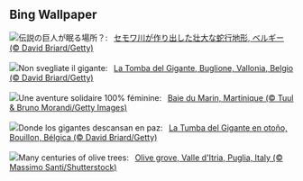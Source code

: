 ## Bing Wallpaper
![](https://www.bing.com/th?id=OHR.SemoisRiver_JA-JP6578585711_UHD.jpg&w=1000)伝説の巨人が眠る場所？:&nbsp;&ensp;[セモワ川が作り出した壮大な蛇行地形, ベルギー (© David Briard/Getty)](https://www.bing.com/th?id=OHR.SemoisRiver_JA-JP6578585711_UHD.jpg)
<br><br/>
![](https://www.bing.com/th?id=OHR.SemoisRiver_IT-IT8667394728_UHD.jpg&w=1000)Non svegliate il gigante:&nbsp;&ensp;[La Tomba del Gigante, Buglione, Vallonia, Belgio (© David Briard/Getty)](https://www.bing.com/th?id=OHR.SemoisRiver_IT-IT8667394728_UHD.jpg)
<br><br/>
![](https://www.bing.com/th?id=OHR.RaidAlyzees_FR-FR4119370811_UHD.jpg&w=1000)Une aventure solidaire 100% féminine:&nbsp;&ensp;[Baie du Marin, Martinique (© Tuul & Bruno Morandi/Getty Images)](https://www.bing.com/th?id=OHR.RaidAlyzees_FR-FR4119370811_UHD.jpg)
<br><br/>
![](https://www.bing.com/th?id=OHR.SemoisRiver_ES-ES3444393596_UHD.jpg&w=1000)Donde los gigantes descansan en paz:&nbsp;&ensp;[La Tumba del Gigante en otoño, Bouillon, Bélgica (© David Briard/Getty)](https://www.bing.com/th?id=OHR.SemoisRiver_ES-ES3444393596_UHD.jpg)
<br><br/>
![](https://www.bing.com/th?id=OHR.TrulliGrove_EN-GB1770402436_UHD.jpg&w=1000)Many centuries of olive trees:&nbsp;&ensp;[Olive grove, Valle d'Itria, Puglia, Italy (© Massimo Santi/Shutterstock)](https://www.bing.com/th?id=OHR.TrulliGrove_EN-GB1770402436_UHD.jpg)
<br><br/>
